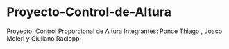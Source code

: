# Proyecto-Control-de-Altura
Proyecto: Control Proporcional de Altura 
Integrantes: Ponce Thiago , Joaco Meleri y Giuliano Racioppi
